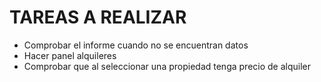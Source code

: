 # TAREAS A REALIZAR

- Comprobar el informe cuando no se encuentran datos
- Hacer panel alquileres
- Comprobar que al seleccionar una propiedad tenga precio de alquiler